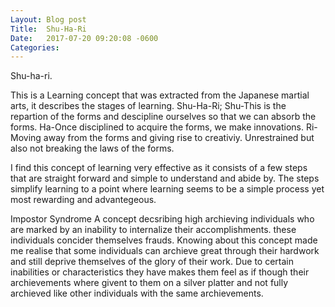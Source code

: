 ```yaml
---
Layout:	Blog post
Title:	Shu-Ha-Ri
Date:	2017-07-20 09:20:08 -0600
Categories:	
---
```


Shu-ha-ri.

This is a Learning concept that was extracted from the Japanese martial arts, it describes the stages of learning.
Shu-Ha-Ri;
	Shu-This is the repartion of the forms and descipline ourselves so that we can absorb the forms.
	Ha-Once disciplined to acquire the forms, we make innovations.
	Ri-	Moving away from the forms and giving rise to creativiy. Unrestrained but also not breaking the laws of the forms.

I find this concept of learning very effective as it consists of a few steps that are straight forward and simple to understand and abide by. The steps simplify learning to a point where learning seems to be a simple process yet most rewarding and advantegeous.

Impostor Syndrome
A concept decsribing high archieving individuals who are marked by  an inability to internalize their accomplishments.
these individuals concider themselves frauds. 
Knowing about this concept made me realise that some individuals can archieve great through their hardwork and still deprive themselves of the glory of their work. Due to certain inabilities or characteristics they have makes them feel as if though their archievements where givent to them on a silver platter and not fully archieved like other individuals with the same archievements. 
